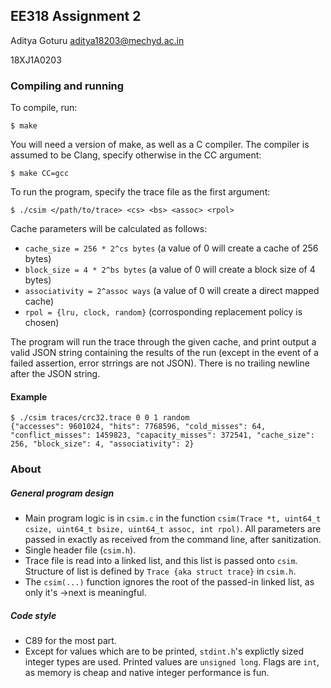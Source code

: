 ## EE318 Assignment 2

Aditya Goturu <aditya18203@mechyd.ac.in>

18XJ1A0203

### Compiling and running

To compile, run:

```
$ make
```

You will need a version of make, as well as a C compiler. The compiler is assumed to be Clang, specify otherwise in the CC argument:

```
$ make CC=gcc
```

To run the program, specify the trace file as the first argument:

```
$ ./csim </path/to/trace> <cs> <bs> <assoc> <rpol>
```

Cache parameters will be calculated as follows:

* `cache_size = 256 * 2^cs bytes` (a value of 0 will create a cache of 256 bytes) 
* `block_size = 4 * 2^bs bytes` (a value of 0 will create a block size of 4 bytes)
* `associativity = 2^assoc ways` (a value of 0 will create a direct mapped cache) 
* `rpol = {lru, clock, random}` (corrosponding replacement policy is chosen)

The program will run the trace through the given cache, and print output a valid JSON string containing the results of the run (except in the event of a failed assertion, error strrings are not JSON). There is no trailing newline after the JSON string.

#### Example

```
$ ./csim traces/crc32.trace 0 0 1 random                 
{"accesses": 9601024, "hits": 7768596, "cold_misses": 64, "conflict_misses": 1459823, "capacity_misses": 372541, "cache_size": 256, "block_size": 4, "associativity": 2}
```

### About

##### General program design
* Main program logic is in `csim.c` in the function `csim(Trace *t, uint64_t csize, uint64_t bsize, uint64_t assoc, int rpol)`. All parameters are passed in exactly as received from the command line, after sanitization.
* Single header file (`csim.h`).
* Trace file is read into a linked list, and this list is passed onto `csim`. Structure of list is defined by `Trace {aka struct trace}` in `csim.h`.
* The `csim(...)` function ignores the root of the passed-in linked list, as only it's ->next is meaningful.

##### Code style
* C89 for the most part.
* Except for values which are to be printed, `stdint.h`'s explictly sized integer types are used. Printed values are `unsigned long`. Flags are `int`, as memory is cheap and native integer performance is fun. 